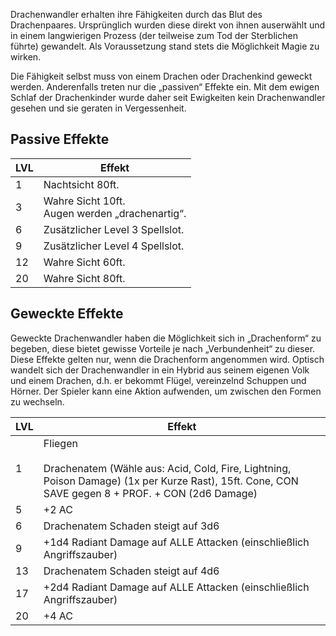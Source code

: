 Drachenwandler erhalten ihre Fähigkeiten durch das Blut des Drachenpaares. Ursprünglich wurden diese direkt von ihnen auserwählt und in einem langwierigen Prozess (der teilweise zum Tod der Sterblichen führte) gewandelt. Als Voraussetzung stand stets die Möglichkeit Magie zu wirken.

Die Fähigkeit selbst muss von einem Drachen oder Drachenkind geweckt werden. Anderenfalls treten nur die „passiven“ Effekte ein. Mit dem ewigen Schlaf der Drachenkinder wurde daher seit Ewigkeiten kein Drachenwandler gesehen und sie geraten in Vergessenheit.

## Passive Effekte

| LVL | Effekt                                               |
| --- | ---------------------------------------------------- |
| 1   | Nachtsicht 80ft.                                     |
| 3   | Wahre Sicht 10ft. <br />Augen werden „drachenartig“. |
| 6   | Zusätzlicher Level 3 Spellslot.                      |
| 9   | Zusätzlicher Level 4 Spellslot.                      |
| 12  | Wahre Sicht 60ft.                                    |
| 20  | Wahre Sicht 80ft.                                    |

## Geweckte Effekte

Geweckte Drachenwandler haben die Möglichkeit sich in „Drachenform“ zu begeben, diese bietet gewisse Vorteile je nach „Verbundenheit“ zu dieser. Diese Effekte gelten nur, wenn die Drachenform angenommen wird. Optisch wandelt sich der Drachenwandler in ein Hybrid aus seinem eigenen Volk und einem Drachen, d.h. er bekommt Flügel, vereinzelnd Schuppen und Hörner. Der Spieler kann eine Aktion aufwenden, um zwischen den Formen zu wechseln.

| LVL | Effekt                                                                                                                                                                 |
| --- | ---------------------------------------------------------------------------------------------------------------------------------------------------------------------- |
| 1   | Fliegen <br /> <br /> Drachenatem (Wähle aus: Acid, Cold, Fire, Lightning, Poison Damage) (1x per Kurze Rast), 15ft. Cone, CON SAVE gegen 8 + PROF. + CON (2d6 Damage) |
| 5   | +2 AC                                                                                                                                                                  |
| 6   | Drachenatem Schaden steigt auf 3d6                                                                                                                                     |
| 9   | +1d4 Radiant Damage auf ALLE Attacken (einschließlich Angriffszauber)                                                                                                  |
| 13  | Drachenatem Schaden steigt auf 4d6                                                                                                                                     |
| 17  | +2d4 Radiant Damage auf ALLE Attacken (einschließlich Angriffszauber)                                                                                                  |
| 20  | +4 AC                                                                                                                                                                  |
